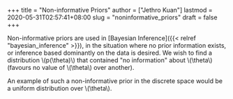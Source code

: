 +++
title = "Non-informative Priors"
author = ["Jethro Kuan"]
lastmod = 2020-05-31T02:57:41+08:00
slug = "noninformative_priors"
draft = false
+++

Non-informative priors are used in [Bayesian Inference]({{< relref "bayesian_inference" >}}), in the
situation where no prior information exists, or inference based
dominantly on the data is desired. We wish to find a distribution
\\(p(\theta)\\) that contained "no information" about \\(\theta\\) (favours no
value of \\(\theta\\) over another).

An example of such a non-informative prior in the discrete space would
be a uniform distribution over \\(\theta\\).
